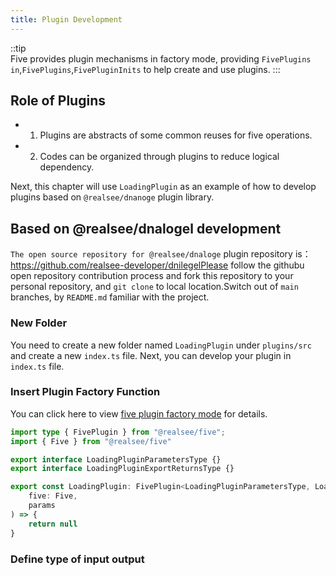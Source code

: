 ```yaml
---
title: Plugin Development
---
```


::tip  
Five provides plugin mechanisms in factory mode, providing `FivePlugins in`,`FivePlugins`,`FivePluginInits` to help create and use plugins.
:::

## Role of Plugins
- 1. Plugins are abstracts of some common reuses for five operations.
- 2. Codes can be organized through plugins to reduce logical dependency.

Next, this chapter will use `LoadingPlugin` as an example of how to develop plugins based on `@realsee/dnanoge` plugin library.

## Based on @realsee/dnalogel development

`The open source repository for @realsee/dnaloge` plugin repository is： https://github.com/realsee-developer/dnilegelPlease follow the githubu open repository contribution process and fork this repository to your personal repository, and `git clone` to local location.Switch out of `main` branches, by `README.md` familiar with the project.

### New Folder

You need to create a new folder named `LoadingPlugin` under `plugins/src` and create a new `index.ts` file. Next, you can develop your plugin in `index.ts` file.

### Insert Plugin Factory Function

You can click here to view [five plugin factory mode](https://unpkg.com/@realsee/five@5.0.0-alpha.117/docs/modules/five.html#FivePlugin) for details.

```ts title="index.ts"
import type { FivePlugin } from "@realsee/five";
import { Five } from "@realsee/five"

export interface LoadingPluginParametersType {}
export interface LoadingPluginExportReturnsType {}

export const LoadingPlugin: FivePlugin<LoadingPluginParametersType, LoadingPluginExportReturnsType> = (
    five: Five,
    params
) => {
    return null
}
```

### Define type of input output





